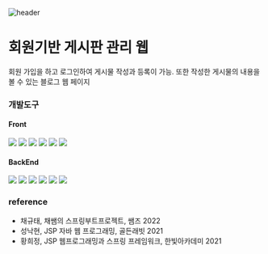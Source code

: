 ![header](https://capsule-render.vercel.app/api?type=waving&color=auto&height=300&section=header&text=Spring%20Boot&fontSize=90&animation=fadeIn&fontAlignY=38&desc=&descAlignY=51&descAlign=62)

# 회원기반 게시판 관리 웹

회원 가입을 하고 로그인하여 게시물 작성과 등록이 가능. 또한 작성한 게시물의 내용을 볼 수 있는 블로그 웹 페이지


### 개발도구
#### Front
<img src="https://img.shields.io/badge/HTML 5.0-E34F26?style=flat&logo=html5&logoColor=white"> <img src="https://img.shields.io/badge/CSS-1572B6?style=flat&logo=css3&logoColor=white"> 
  <img src="https://img.shields.io/badge/Bootstrap 5-7952B3?style=flat&logo=bootstrap&logoColor=white"> <img src="https://img.shields.io/badge/Javascript-F7DF1E?style=flat&logo=javascript&logoColor=black"> <img src="https://img.shields.io/badge/Jquery 3.5.1-0769AD?style=flat&logo=jquery&logoColor=white"> <img src="https://img.shields.io/badge/-Ajax-%230B614B?style=flat&logo=Ajax&logoColor=white">


#### BackEnd
<img src="https://img.shields.io/badge/Java 17-007396?style=flat&logo=OpenJDK&logoColor=white"/> <img src="https://img.shields.io/badge/Tomcat 9.0-F8DC75?style=flat&logo=apachetomcat&logoColor=black"> <img src="https://img.shields.io/badge/SpringToolSuite 4-6DB33F?style=flat&logo=spring&logoColor=white"> <img src="https://img.shields.io/badge/SpringBoot 3.0.-6DB33F?style=flat&logo=springboot&logoColor=white"> <img src="https://img.shields.io/badge/H2 database-orange?style=flat&logo=H2&logoColor=white"> <img src="https://img.shields.io/badge/MySQL-4479A1?style=flat&logo=MySQL&logoColor=white">

  
### reference  
- 채규태, 채쌤의 스프링부트프로젝트, 쌤즈 2022  
- 성낙현, JSP 자바 웹 프로그래밍, 골든래빗 2021  
- 황희정, JSP 웹프로그래밍과 스프링 프레임워크, 한빛아카데미 2021
